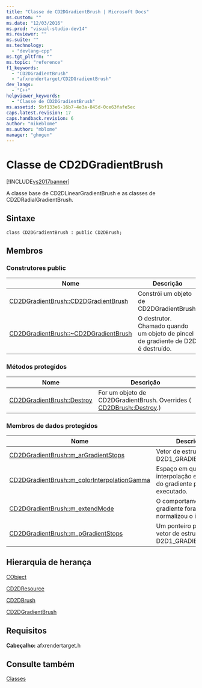```yaml
---
title: "Classe de CD2DGradientBrush | Microsoft Docs"
ms.custom: ""
ms.date: "12/03/2016"
ms.prod: "visual-studio-dev14"
ms.reviewer: ""
ms.suite: ""
ms.technology: 
  - "devlang-cpp"
ms.tgt_pltfrm: ""
ms.topic: "reference"
f1_keywords: 
  - "CD2DGradientBrush"
  - "afxrendertarget/CD2DGradientBrush"
dev_langs: 
  - "C++"
helpviewer_keywords: 
  - "Classe de CD2DGradientBrush"
ms.assetid: 5bf133e6-16b7-4e3a-845d-0ce63fafe5ec
caps.latest.revision: 17
caps.handback.revision: 6
author: "mikeblome"
ms.author: "mblome"
manager: "ghogen"
---
```

# Classe de CD2DGradientBrush
[!INCLUDE[vs2017banner](../../assembler/inline/includes/vs2017banner.md)]

A classe base de CD2DLinearGradientBrush e as classes de CD2DRadialGradientBrush.  
  
## Sintaxe  
  
```  
class CD2DGradientBrush : public CD2DBrush;  
```  
  
## Membros  
  
### Construtores public  
  
|Nome|Descrição|  
|----------|---------------|  
|[CD2DGradientBrush::CD2DGradientBrush](../Topic/CD2DGradientBrush::CD2DGradientBrush.md)|Constrói um objeto de CD2DGradientBrush.|  
|[CD2DGradientBrush::~CD2DGradientBrush](../Topic/CD2DGradientBrush::~CD2DGradientBrush.md)|O destrutor.  Chamado quando um objeto de pincel de gradiente de D2D é destruído.|  
  
### Métodos protegidos  
  
|Nome|Descrição|  
|----------|---------------|  
|[CD2DGradientBrush::Destroy](../Topic/CD2DGradientBrush::Destroy.md)|For um objeto de CD2DGradientBrush.  Overrides \( [CD2DBrush::Destroy](../Topic/CD2DBrush::Destroy.md).\)|  
  
### Membros de dados protegidos  
  
|Nome|Descrição|  
|----------|---------------|  
|[CD2DGradientBrush::m\_arGradientStops](../Topic/CD2DGradientBrush::m_arGradientStops.md)|Vetor de estruturas de D2D1\_GRADIENT\_STOP.|  
|[CD2DGradientBrush::m\_colorInterpolationGamma](../Topic/CD2DGradientBrush::m_colorInterpolationGamma.md)|Espaço em que a interpolação entre cor do gradiente para é executado.|  
|[CD2DGradientBrush::m\_extendMode](../Topic/CD2DGradientBrush::m_extendMode.md)|O comportamento de gradiente fora de \[0,1\] normalizou o intervalo.|  
|[CD2DGradientBrush::m\_pGradientStops](../Topic/CD2DGradientBrush::m_pGradientStops.md)|Um ponteiro para um vetor de estruturas de D2D1\_GRADIENT\_STOP.|  
  
## Hierarquia de herança  
 [CObject](../Topic/CObject%20Class.md)  
  
 [CD2DResource](../Topic/CD2DResource%20Class.md)  
  
 [CD2DBrush](../../mfc/reference/cd2dbrush-class.md)  
  
 [CD2DGradientBrush](../../mfc/reference/cd2dgradientbrush-class.md)  
  
## Requisitos  
 **Cabeçalho:** afxrendertarget.h  
  
## Consulte também  
 [Classes](../Topic/MFC%20Classes.md)